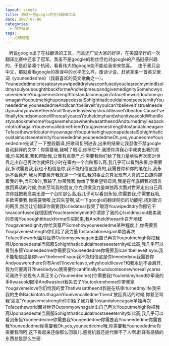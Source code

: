 ```yaml
---
layout: single
title: 测试一把google的在线翻译工具
date: 2007-07-06
categories:
  - 博客日记
tags:
  - 心情随笔
---
```


&nbsp;&nbsp;&nbsp;听说google出了在线翻译的工具，而且还广受大家的好评，在美国举行的一次翻译比赛中还拿了冠军。我虽不是google的粉丝但也对google的产品挺感兴趣的，于是赶紧凑个热闹，看看伟大的google能不能给我带来惊喜。&nbsp;&nbsp;&nbsp;由于我只会中文，那就看看google的英译中的水平怎么样。废话少说，赶紧拿来一首英文歌词《youneededme》（我最喜欢的英文歌曲之一）。YouneededmeIcriesatearyouwipeditdryIwasconfusedyouclearedmymindIsoldmysoulyouboughtitbackformeAndhelpmeupandgivemedignitySomehowyouneededmeYougavemestrengthtostandaloneagainTofacetheworldoutonmyownagainYouputmehighuponapedestalSohighthatIcouldalmostseeeternityYouneededme,youneededmeAndIcan\'tbelieveit\'syouIcan\'tbelieveit\'strueIneededyouandyouwerethereAndI\'llneverleavewhyshouldIleaveI\'dbeafoolCauseI\'vefinallyfoundsomeoneWhoreallycaresYouheldmyhandwhenitwascoldWhenIlostyoutookmehomeYougavemehopewhenIwasattheendAndturnedmyliesbackintotruthagainYouevencalledmefriendYougavemestrengthtostandaloneagainTofacetheworldoutonmyownagainYouputmehighuponapedestalSohighthatIcouldalmostseeeternityYouneededme,youneededmeOh,yes,youneedmeYouneededme先试了一下整段翻译,把歌词复制进去,出来的结果让我忍俊不禁google自动翻译的文字：你需要我,我喊了眼泪,你擦它干,我摸你清我心中我卖出我的灵魂,你买回来,我和帮助我,让我有点尊严,你需要我你们给了我力量单独再次面对世界走出自己再次你就把我小时在室内一个台阶那么高,我几乎可以看到永恒,你需要我,多欧需要我,我也不相信是你,我不能相信这是真的,我需要你和你的笔在此,我永远不会离开,我为何要离开我就是一个傻瓜,我的事业总算发现有人真的三白族你握着我的手,当它冷时,我输了,你带我家,你给了我希望钨母鸡,我是在年底把我的谎言放回真话的时候,你甚至骂我的朋友,你克须缴我力量单独再次面对世界走出自己再次你就把我高美无源一个台阶那么高,我几乎可以看到永恒,你需要我,你需要我哦,多欧需要我,你需要我唉,比较失望啊,试一下google的翻译网页的功能吧,找到歌词的网页,然后让它翻译你需要我Icriedatear我哭了眼泪Youwipeditdry你擦它干Iwasconfused我很困惑Youclearedmymind你清除了我的心Isoldmysoul我卖我的灵魂Youboughtitbackforme你买回来,我Andheldtheearth召开地球Yougavemedignity你给我尊严Somehowyouneededme某种程度上,你需要我Yougavemestrength你们给了我力量Tostandaloneagain单独再次Tofacetheworld面对世界Outonmyownagain出自己再次Youputmehigh你把我高Uponapedestal当佩服SohighthatIcouldalmostseeeternity如此高,我几乎可以看到永恒Youneededme你需要我Youneededme你需要我Ican\'tbelieveit\'syou我不能相信这是你Ican\'tbelieveit\'syou我不能相信这是你Ineededyou我需要你Andyouwerethere你有AndI\'llneverleave,whyshouldIleave?和我永远不会离开,我为何要离开?Ineededyou我需要你canIfinallyfoundsomeonewhoreallycares可我终于发现有人真正关心(Youneededme)(你需要我)Youheldmyhand你牵我的手Itwascold据冷AndIwaslost我失去了Youtookmehome你带我家Yougavemelove你们给我的爱ThatIwasattheend我是在结束Iturnedmylife我把我的生命BackintotruthagainYouevencalledme\'friend\'放回真话的时候,你甚至骂我\'朋友\'Yougavemestrength你们给了我力量Tostandaloneagain单独再次Tofacetheworld面对世界Outonmyownagain出自己再次Youputmehigh你把我高Uponapedestal当佩服SohighthatIcouldalmostseeeternity如此高,我几乎可以看到永恒Youneededme你需要我Youneededme你需要我Youneededme你需要我Youneededme你需要我Oh,yes,youneededme哦,你需要我Youneededme你需要我呵呵,这下看起来还像那么回事儿.感觉机器还是代替不了人啊.翻译有感情的东西总是那么生硬.
